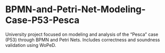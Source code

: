 # BPMN-and-Petri-Net-Modeling-Case-P53-Pesca
University project focused on modeling and analysis of the “Pesca” case (P53) through BPMN and Petri Nets.  Includes correctness and soundness validation using WoPeD.
